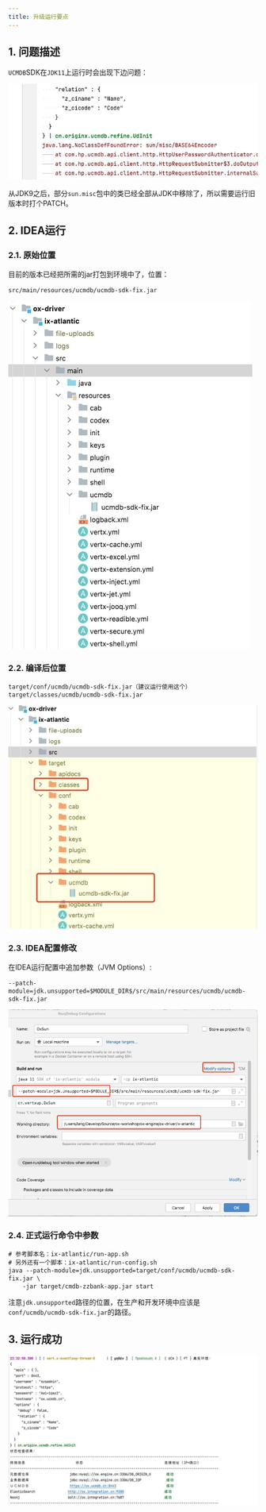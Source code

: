 ```yaml
---
title: 升级运行要点
---
```


## 1. 问题描述

`UCMDB`SDK在`JDK11`上运行时会出现下边问题：

![None](/assets/images/ox/2021-10-12-22-41-40.png)

从JDK9之后，部分`sun.misc`包中的类已经全部从JDK中移除了，所以需要运行旧版本时打个PATCH。

## 2. IDEA运行

### 2.1. 原始位置

目前的版本已经把所需的jar打包到环境中了，位置：

```shell
src/main/resources/ucmdb/ucmdb-sdk-fix.jar
```

![None](/assets/images/ox/2021-10-12-22-44-19.png)

### 2.2. 编译后位置

```shell
target/conf/ucmdb/ucmdb-sdk-fix.jar（建议运行使用这个）
target/classes/ucmdb/ucmdb-sdk-fix.jar
```

![None](/assets/images/ox/2021-10-12-22-45-21.png)

### 2.3. IDEA配置修改

在IDEA运行配置中追加参数（JVM Options）:

```shell
--patch-module=jdk.unsupported=$MODULE_DIR$/src/main/resources/ucmdb/ucmdb-sdk-fix.jar
```

![None](/assets/images/ox/2021-10-12-22-47-33.png)

### 2.4. 正式运行命令中参数

```shell
# 参考脚本名：ix-atlantic/run-app.sh
# 另外还有一个脚本：ix-atlantic/run-config.sh
java --patch-module=jdk.unsupported=target/conf/ucmdb/ucmdb-sdk-fix.jar \
    -jar target/cmdb-zzbank-app.jar start
```

注意`jdk.unsupported`路径的位置，在生产和开发环境中应该是`conf/ucmdb/ucmdb-sdk-fix.jar`的路径。

## 3. 运行成功

![None](/assets/images/ox/2021-10-12-22-50-16.png)